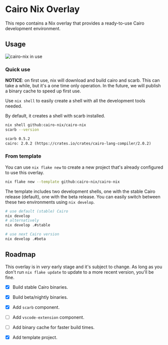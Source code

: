 # Cairo Nix Overlay

This repo contains a Nix overlay that provides a ready-to-use Cairo development
environment.

## Usage

![cairo-nix in use](https://github.com/cairo-nix/cairo-nix/assets/282580/ba3b48d8-23c7-46b6-b926-977d6adb274a)

### Quick use

**NOTICE**: on first use, nix will download and build cairo and scarb. This can
take a while, but it's a one time only operation. In the future, we will publish
a binary cache to speed up first use.

Use `nix shell` to easily create a shell with all the
development tools needed.

By default, it creates a shell with scarb installed.

```sh
nix shell github:cairo-nix/cairo-nix
scarb --version
```
```txt
scarb 0.5.2
cairo: 2.0.2 (https://crates.io/crates/cairo-lang-compiler/2.0.2)
```

### From template

You can use `nix flake new` to create a new project that's already configured
to use this overlay.

```sh
nix flake new --template github:cairo-nix/cairo-nix
```

The template includes two development shells, one with the stable Cairo release
(default), one with the beta release. You can easily switch between these two
environments using `nix develop`.

```sh
# use default (stable) Cairo
nix develop
# alternatively
nix develop .#stable
```

```sh
# use next Cairo version
nix develop .#beta
```

## Roadmap

This overlay is in _very_ early stage and it's subject
to change.
As long as you don't run `nix flake update` to update
to a more recent version, you'll be fine.

 - [x] Build stable Cairo binaries.
 - [x] Build beta/nightly binaries.
 - [x] Add `scarb` component.
 - [ ] Add `vscode-extension` component.
 - [ ] Add binary cache for faster build times.
 - [x] Add template project.

